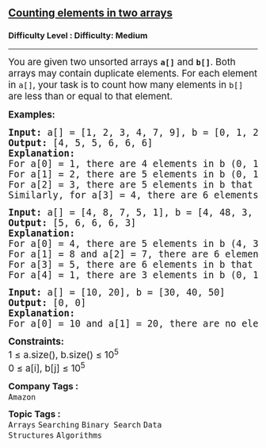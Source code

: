 <h2><a href="https://www.geeksforgeeks.org/problems/counting-elements-in-two-arrays/1?page=1&category=Binary%20Search&difficulty=Medium,Hard&status=unsolved,attempted&sortBy=accuracy">Counting elements in two arrays</a></h2><h3>Difficulty Level : Difficulty: Medium</h3><hr><div class="problems_problem_content__Xm_eO"><p><span style="font-size: 14pt;">You are given two unsorted arrays <strong><code>a[]</code></strong> and <strong><code>b[]</code></strong>. Both arrays may contain duplicate elements. For each element in <code>a[]</code>, your task is to count how many elements in <code>b[]</code> are less than or equal to that element.</span></p>
<p><span style="font-size: 14pt;"><strong>Examples:</strong></span></p>
<pre><span style="font-size: 14pt;"><strong>Input:</strong> a[] = [1, 2, 3, 4, 7, 9], b = [0, 1, 2, 1, 1, 4]
<strong>Output: </strong>[4, 5, 5, 6, 6, 6]<strong>
Explanation: </strong>
For a[0] = 1, there are 4 elements in b (0, 1, 1, 1) that are ≤ 1.
For a[1] = 2, there are 5 elements in b (0, 1, 1, 1, 2) that are ≤ 2.
For a[2] = 3, there are 5 elements in b that are ≤ 3.
Similarly, for a[3] = 4, there are 6 elements in b that are ≤ 4, and for a[4] = 7 and a[5] = 9, there are also 6 elements in b that are ≤ 7 and ≤ 9, respectively.</span></pre>
<pre><span style="font-size: 14pt;"><strong>Input:</strong> a[] = [4, 8, 7, 5, 1], b = [4, 48, 3, 0, 1, 1, 5]
<strong>Output: </strong>[5, 6, 6, 6, 3]
<strong>Explanation: <br></strong>For a[0] = 4, there are 5 elements in b (4, 3, 0, 1, 1) that are ≤ 4.
For a[1] = 8 and a[2] = 7, there are 6 elements in b that are ≤ 8 and ≤ 7.
For a[3] = 5, there are 6 elements in b that are ≤ 5.
For a[4] = 1, there are 3 elements in b (0, 1, 1) that are ≤ 1.</span></pre>
<pre><span style="font-size: 14pt;"><strong>Input:</strong> a[] = [10, 20], b = [30, 40, 50]
<strong>Output: </strong>[0, 0]
<strong>Explanation: <br></strong>For a[0] = 10 and a[1] = 20, there are no elements in b that are less than or equal to 10 or 20. Hence, the output is [0, 0].</span></pre>
<p><span style="font-size: 14pt;"><strong>Constraints:</strong><br>1 ≤ a.size(), b.size() ≤ 10<sup>5</sup><br>0 ≤ a[i], b[j] ≤ 10<sup>5</sup></span></p></div><p><span style=font-size:18px><strong>Company Tags : </strong><br><code>Amazon</code>&nbsp;<br><p><span style=font-size:18px><strong>Topic Tags : </strong><br><code>Arrays</code>&nbsp;<code>Searching</code>&nbsp;<code>Binary Search</code>&nbsp;<code>Data Structures</code>&nbsp;<code>Algorithms</code>&nbsp;